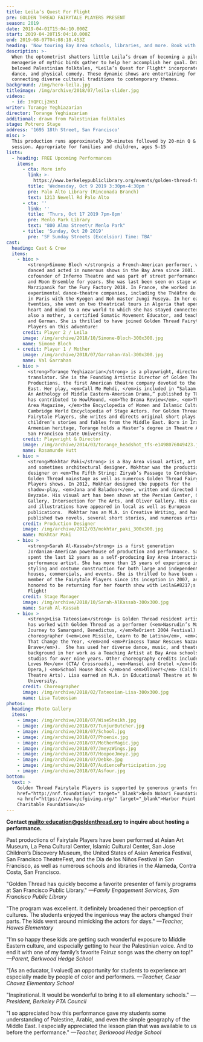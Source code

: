 ```yaml
---
title: Leila’s Quest For Flight
pre: GOLDEN THREAD FAIRYTALE PLAYERS PRESENT
season: 2019
date: 2019-04-01T15:04:10.000Z
start: 2019-04-20T15:04:10.000Z
end: 2019-08-07T04:08:18.453Z
heading: 'Now touring Bay Area schools, libraries, and more. Book with us today!'
description: >-
  When the optometrist shatters little Leila’s dream of becoming a pilot, a
  menagerie of mythic birds gather to help her accomplish her goal. Drawn from
  beloved Palestinian folktales, *Leila’s Quest for Flight* incorporates music,
  dance, and physical comedy. These dynamic shows are entertaining for all ages,
  connecting diverse cultural traditions to contemporary themes.
background: /img/hero-leila.jpg
titleimage: /img/archive/2018/07/leila-slider.jpg
videos:
  - id: IYQFCLj2m5I
writer: Torange Yeghiazarian
director: Torange Yeghiazarian
additional: drawn from Palestinian folktales
stage: Potrero Stage
address: '1695 18th Street, San Francisco'
misc: >
  This production runs approximately 30-minutes followed by 20-min Q & A
  session. Appropriate for families and children, ages 5-15
lists:
  - heading: FREE Upcoming Performances
    items:
      - cta: More info
        link: >-
          https://www.berkeleypubliclibrary.org/events/golden-thread-fairytale-players-central-cmr-0
        title: 'Wednesday, Oct 9 2019 3:30pm-4:30pm '
        pre: Palo Alto Library (Rinconada Branch)
        text: 1213 Newell Rd Palo Alto
      - cta: ''
        link: ''
        title: 'Thurs, Oct 17 2019 7pm-8pm'
        pre: Menlo Park Library
        text: "800 Alma Street\r Menlo Park"
      - title: 'Sunday, Oct 20 2019'
        pre: 'SF Sunday Streets (Excelsior) Time: TBA'
cast:
  heading: Cast & Crew
  items:
    - bio: >
        <strong>Simone Bloch </strong>is a French-American performer, who has
        danced and acted in numerous shows in the Bay Area since 2001. She is a
        cofounder of Inferno Theatre and was part of street performances of Sun
        and Moon Ensemble for years. She was last been seen on stage with
        Marzipanik for the Fury Factory 2018. In France, she worked in various
        experimental dance-theatre companies, including the Théâ̂tre du Temps
        in Paris with the Kyogen and Noh master Jungi Fuseya. In her early
        twenties, she went on two theatrical tours in Algeria that opened her
        heart and mind to a new world to which she has stayed connected. She is
        also a mother, a certified Somatic Movement Educator, and teaches French
        and German. She is thrilled to have joined Golden Thread Fairytale
        Players on this adventure!
      credit: Player 2 / Leila
      image: /img/archive/2018/10/Simone-Bloch-300x300.jpg
      name: Simone Bloch
    - credit: Player 1 / Mother
      image: /img/archive/2018/07/Garrahan-Val-300x300.jpg
      name: Val Garrahan
    - bio: >
        <strong>Torange Yeghiazarian</strong> is a playwright, director, and
        translator. She is the Founding Artistic Director of Golden Thread
        Productions, the first American theatre company devoted to the Middle
        East. Her play, <em>Call Me Mehdi, </em>is included in “Salaam. Peace:
        An Anthology of Middle Eastern-American Drama,” published by TCG.Torange
        has contributed to HowlRound, <em>The Drama Review</em>, <em>Theatre Bay
        Area Magazine, </em>the Encyclopedia of Women and Islamic Cultures, and
        Cambridge World Encyclopedia of Stage Actors. For Golden Thread
        Fairytale Players, she writes and directs original short plays based on
        children’s stories and fables from the Middle East. Born in Iran and of
        Armenian heritage, Torange holds a Master’s degree in Theatre Arts from
        San Francisco State University.
      credit: Playwright & Director
      image: /img/archive/2014/03/torange_headshot_tfs-e1498076049423.jpg
      name: Rosamunde Hutt
    - bio: >
        <strong>Mokhtar Paki</strong> is a Bay Area visual artist, art teacher,
        and sometimes architectural designer. Mokhtar was the production
        designer on <em>The Fifth String: Ziryab’s Passage to Cordoba</em> on
        Golden Thread mainstage as well as numerous Golden Thread Fairytale
        Players shows. In 2012, Mokhtar designed the puppets for the
        shadow-play, <em>Jana and Baladoor</em>, written and directed by Bahram
        Beyzaie. His visual art has been shown at the Persian Center, Canessa
        Gallery, Intersection for The Arts, and Oliver Gallery. His caricatures
        and illustrations have appeared in local as well as European
        publications.  Mokhtar has an M.A. in Creative Writing, and has
        published two novels, several short stories, and numerous articles.
      credit: Production Designer
      image: /img/archive/2012/03/mokhtar_paki_300x300.jpg
      name: Mokhtar Paki
    - bio: >
        <strong>Sarah Al-Kassab</strong> is a first generation
        Jordanian-American powerhouse of production and performance. Sarah has
        spent the last 12 years as a self-producing Bay Area interactive
        performance artist. She has more than 15 years of experience in wardrobe
        styling and costume construction for both large and independent theatre
        houses, commercials, and events. She is thrilled to have been a core
        member of the Fairytale Players since its inception in 2007, and is
        honored to be returning for her fourth show with Leila&#8217;s Quest for
        Flight!
      credit: Stage Manager
      image: /img/archive/2018/10/Sarah-AlKassab-300x300.jpg
      name: Sarah Al-Kassab
    - bio: >
        <strong>Lisa Tateosian</strong> is Golden Thread resident artist. She
        has worked with Golden Thread as a performer (<em>Nasrudin’s Magnificent
        Journey to Samarqand, Benedictus, </em>ReOrient 2004 Festival) and as a
        choreographer (<em>Love Missile, Learn to Be Latina</em>, <em>21 Days
        That Change the Year, </em>and <em>Princess Tamar Rescues Nazar the
        Brave</em>).  She has used her diverse dance, music, and theatre
        background in her work as a Teaching Artist at Bay Area schools and
        studios for over nine years. Other choreography credits include <em>She
        Loves Me</em> (CTA/ Crossroads), <em>Hansel and Gretel </em>(Golden Gate
        Opera,) <em>School House Rock </em>and <em>Oliver!</em> (California
        Theatre Arts). Lisa earned an M.A. in Educational Theatre at New York
        University.
      credit: Choreographer
      image: /img/archive/2018/02/Tateosian-Lisa-300x300.jpg
      name: Lisa Tateosian
photos:
  heading: Photo Gallery
  items:
    - image: /img/archive/2018/07/WiseSheikh.jpg
    - image: /img/archive/2018/07/TunjurButcher.jpg
    - image: /img/archive/2018/07/School.jpg
    - image: /img/archive/2018/07/Phoenix.jpg
    - image: /img/archive/2018/07/MotherMagic.jpg
    - image: /img/archive/2018/07/JmeyzWings.jpg
    - image: /img/archive/2018/07/HoopoeJmeyz.jpg
    - image: /img/archive/2018/07/Debke.jpg
    - image: /img/archive/2018/07/AudienceParticipation.jpg
    - image: /img/archive/2018/07/Asfour.jpg
bottom:
  text: >
    Golden Thread Fairytale Players is supported by generous grants from <a
    href="http://nnf.foundation/" target="_blank">Neda Nobari Foundation</a> and
    <a href="https://www.hpcfgiving.org/" target="_blank">Harbor Point
    Charitable Foundation</a>
---
```

**Contact <mailto:education@goldenthread.org> to inquire about hosting a performance.**

Past productions of Fairytale Players have been performed at Asian Art Museum, La Pena Cultural Center, Islamic Cultural Center, San Jose Children’s Discovery Museum, the United States of Asian America Festival, San Francisco TheatreFest, and the Dia de los Niños Festival in San Francisco, as well as numerous schools and libraries in the Alameda, Contra Costa, San Francisco.

"Golden Thread has quickly become a favorite presenter of family programs at San Francisco Public Library."  _—Family Engagement Services, San Francisco Public Library_

"The program was excellent. It definitely broadened their perception of cultures. The students enjoyed the ingenious way the actors changed their parts. The kids went around mimicking the actors for days." _—Teacher, Hawes
Elementary_

"I’m so happy these kids are getting such wonderful exposure to Middle Eastern culture, and especially getting to hear the Palestinian voice. And to end it with one of my family’s favorite Fairuz songs was the cherry on top!" _—Parent, Berkwood Hedge School_

"\[As an educator, I valued] an opportunity for students to experience art especially made by people of color and performers. _—Teacher, Cesar Chavez Elementary School_

"Inspirational. It would be wonderful to bring it to all elementary schools." _—President, Berkeley PTA Council_

"I so appreciated how this performance gave my students some understanding of Palestine, Arabic, and even the simple geography of the Middle East. I especially appreciated the lesson plan that was available to us before the performance." _—Teacher, Berkwood Hedge School_
